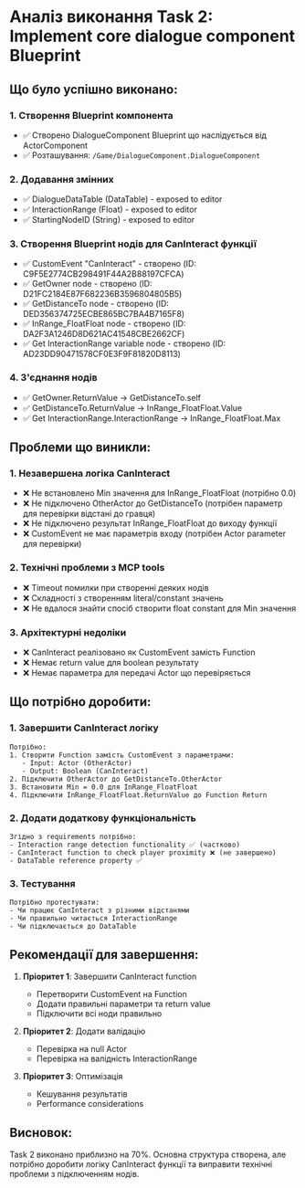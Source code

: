 # Аналіз виконання Task 2: Implement core dialogue component Blueprint

## Що було успішно виконано:

### 1. Створення Blueprint компонента
- ✅ Створено DialogueComponent Blueprint що наслідується від ActorComponent
- ✅ Розташування: `/Game/DialogueComponent.DialogueComponent`

### 2. Додавання змінних
- ✅ DialogueDataTable (DataTable) - exposed to editor
- ✅ InteractionRange (Float) - exposed to editor  
- ✅ StartingNodeID (String) - exposed to editor

### 3. Створення Blueprint нодів для CanInteract функції
- ✅ CustomEvent "CanInteract" - створено (ID: C9F5E2774CB298491F44A2B88197CFCA)
- ✅ GetOwner node - створено (ID: D21FC2184E87F682236B3596804805B5)
- ✅ GetDistanceTo node - створено (ID: DED356374725ECBE865BC7BA4B7165F8)
- ✅ InRange_FloatFloat node - створено (ID: DA2F3A1246D8D621AC41548CBE2662CF)
- ✅ Get InteractionRange variable node - створено (ID: AD23DD90471578CF0E3F9F81820D8113)

### 4. З'єднання нодів
- ✅ GetOwner.ReturnValue → GetDistanceTo.self
- ✅ GetDistanceTo.ReturnValue → InRange_FloatFloat.Value
- ✅ Get InteractionRange.InteractionRange → InRange_FloatFloat.Max

## Проблеми що виникли:

### 1. Незавершена логіка CanInteract
- ❌ Не встановлено Min значення для InRange_FloatFloat (потрібно 0.0)
- ❌ Не підключено OtherActor до GetDistanceTo (потрібен параметр для перевірки відстані до гравця)
- ❌ Не підключено результат InRange_FloatFloat до виходу функції
- ❌ CustomEvent не має параметрів входу (потрібен Actor parameter для перевірки)

### 2. Технічні проблеми з MCP tools
- ❌ Timeout помилки при створенні деяких нодів
- ❌ Складності з створенням literal/constant значень
- ❌ Не вдалося знайти спосіб створити float constant для Min значення

### 3. Архітектурні недоліки
- ❌ CanInteract реалізовано як CustomEvent замість Function
- ❌ Немає return value для boolean результату
- ❌ Немає параметра для передачі Actor що перевіряється

## Що потрібно доробити:

### 1. Завершити CanInteract логіку
```
Потрібно:
1. Створити Function замість CustomEvent з параметрами:
   - Input: Actor (OtherActor) 
   - Output: Boolean (CanInteract)
2. Підключити OtherActor до GetDistanceTo.OtherActor
3. Встановити Min = 0.0 для InRange_FloatFloat
4. Підключити InRange_FloatFloat.ReturnValue до Function Return
```

### 2. Додати додаткову функціональність
```
Згідно з requirements потрібно:
- Interaction range detection functionality ✅ (частково)
- CanInteract function to check player proximity ❌ (не завершено)
- DataTable reference property ✅
```

### 3. Тестування
```
Потрібно протестувати:
- Чи працює CanInteract з різними відстанями
- Чи правильно читається InteractionRange
- Чи підключається до DataTable
```

## Рекомендації для завершення:

1. **Пріоритет 1**: Завершити CanInteract function
   - Перетворити CustomEvent на Function
   - Додати правильні параметри та return value
   - Підключити всі ноди правильно

2. **Пріоритет 2**: Додати валідацію
   - Перевірка на null Actor
   - Перевірка на валідність InteractionRange

3. **Пріоритет 3**: Оптимізація
   - Кешування результатів
   - Performance considerations

## Висновок:
Task 2 виконано приблизно на 70%. Основна структура створена, але потрібно доробити логіку CanInteract функції та виправити технічні проблеми з підключенням нодів.